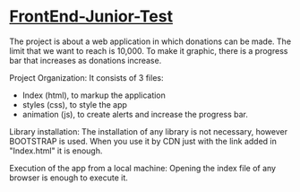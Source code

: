 # [FrontEnd-Junior-Test](https://federicoroca.github.io/FrontEnd-Junior-Test/)

The project is about a web application in which donations can be made. The limit that we want to reach is 10,000. To make it graphic, there is a progress bar that increases as donations increase.

Project Organization:
It consists of 3 files:
* Index (html), to markup the application
* styles (css), to style the app
* animation (js), to create alerts and increase the progress bar.

Library installation:
The installation of any library is not necessary, however BOOTSTRAP  is used. 
When you use it by CDN just with the link added in "Index.html" it is enough.

Execution of the app from a local machine:
Opening the index file of any browser is enough to execute it.
